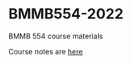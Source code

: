 # BMMB554-2022
BMMB 554 course materials

Course notes are [here](https://hackmd.io/@shaunmahony/rk-5fTgnF)

